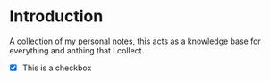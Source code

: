 # Introduction

A collection of my personal notes, this acts as a knowledge base for everything and anthing that I collect.

- [x] This is a checkbox
